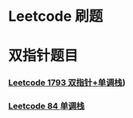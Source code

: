 # Leetcode 刷题


# 双指针题目

### [Leetcode 1793 双指针+单调栈](https://github.com/moulelin/leetcode/tree/master/%E5%8F%8C%E6%8C%87%E9%92%88/Leetcode%201793%20%E5%8F%8C%E6%8C%87%E9%92%88%2B%E5%8D%95%E8%B0%83%E6%A0%88))

### [Leetcode 84 单调栈](https://github.com/moulelin/leetcode/tree/master/%E5%8F%8C%E6%8C%87%E9%92%88/Leetcode%201793%20%E5%8F%8C%E6%8C%87%E9%92%88%2B%E5%8D%95%E8%B0%83%E6%A0%88)

